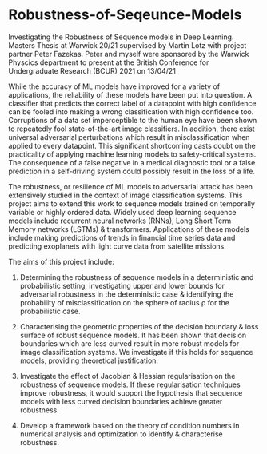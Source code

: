# Robustness-of-Seqeunce-Models
Investigating the Robustness of Sequence models in Deep Learning. Masters Thesis at Warwick 20/21 supervised by Martin Lotz with project partner Peter Fazekas.
Peter and myself were sponsored by the Warwick Physcics department to present at the British Conference for Undergraduate Research (BCUR) 2021 on 13/04/21

While the accuracy of ML models have improved for a variety of applications, the
reliability of these models have been put into question. A classifier that predicts the
correct label of a datapoint with high confidence can be fooled into making a wrong classification with high confidence too. Corruptions of a data set imperceptible to the
human eye have been shown to repeatedly fool state-of-the-art image classifiers. In
addition, there exist universal adversarial perturbations which result
in misclassification when applied to every datapoint. This significant shortcoming casts
doubt on the practicality of applying machine learning models to safety-critical systems.
The consequence of a false negative in a medical diagnostic tool or a false prediction in a
self-driving system could possibly result in the loss of a life.

The robustness, or resilience of ML models to adversarial attack has been extensively
studied in the context of image classification systems. This project aims to extend this
work to sequence models trained on temporally variable or highly ordered data. Widely
used deep learning sequence models include recurrent neural networks (RNNs), Long Short
Term Memory networks (LSTMs) & transformers. Applications of these models include
making predictions of trends in financial time series data and predicting exoplanets with
light curve data from satellite missions.

The aims of this project include:

1.  Determining the robustness of sequence models in a deterministic and probabilistic
setting, investigating upper and lower bounds for adversarial robustness in the deterministic
case & identifying the probability of misclassification on the sphere of
radius ρ for the probabilistic case.

2.  Characterising the geometric properties of the decision boundary & loss surface of
robust sequence models. It has been shown that decision boundaries which are
less curved result in more robust models for image classification systems. We
investigate if this holds for sequence models, providing theoretical justification.

3.  Investigate the effect of Jacobian & Hessian regularisation on the robustness of
sequence models. If these regularisation techniques improve robustness, it would
support the hypothesis that sequence models with less curved decision boundaries
achieve greater robustness.

4.  Develop a framework based on the theory of condition numbers in numerical analysis
and optimization to identify & characterise robustness.
